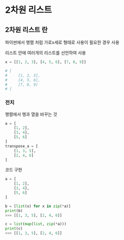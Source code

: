 # 2차원 리스트

## 2차원 리스트 란

파이썬에서 행렬 처럼 가로x세로 형태로 사용이 필요한 경우 사용

리스트 안에 여러개의 리스트를 선언하여 사용

```python
x = [[1, 2, 3], [4, 5, 6], [7, 8, 9]]

# [
#     [1, 2, 3],
#     [4, 5, 6],
#     [7, 8, 9]
# ]
```

### 전치

행렬에서 행과 열을 바꾸는 것

```python
a = [
    [1, 2],
    [3, 4],
    [5, 6]
]
transpose_a = [
    [1, 3, 5],
    [2, 4, 6]
]
```

코드 구현

```python
a = [
    [1, 2],
    [3, 4],
    [5, 6]
]

b = [list(x) for x in zip(*a)]
print(b)
>>> [[1, 3, 5], [2, 4, 6]]

c = list(map(list, zip(*a)))
print(c)
>>> [[1, 3, 5], [2, 4, 6]]
```
